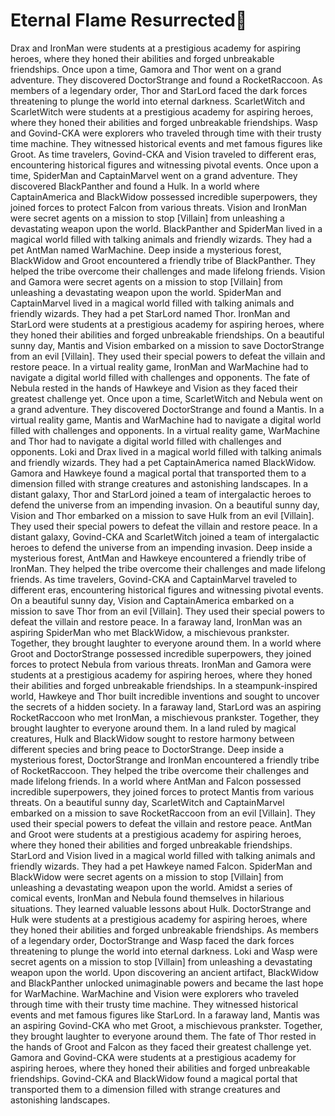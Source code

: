 # Eternal Flame Resurrected:balloon:

Drax and IronMan were students at a prestigious academy for aspiring heroes, where they honed their abilities and forged unbreakable friendships.
Once upon a time, Gamora and Thor went on a grand adventure. They discovered DoctorStrange and found a RocketRaccoon.
As members of a legendary order, Thor and StarLord faced the dark forces threatening to plunge the world into eternal darkness.
ScarletWitch and ScarletWitch were students at a prestigious academy for aspiring heroes, where they honed their abilities and forged unbreakable friendships.
Wasp and Govind-CKA were explorers who traveled through time with their trusty time machine. They witnessed historical events and met famous figures like Groot.
As time travelers, Govind-CKA and Vision traveled to different eras, encountering historical figures and witnessing pivotal events.
Once upon a time, SpiderMan and CaptainMarvel went on a grand adventure. They discovered BlackPanther and found a Hulk.
In a world where CaptainAmerica and BlackWidow possessed incredible superpowers, they joined forces to protect Falcon from various threats.
Vision and IronMan were secret agents on a mission to stop [Villain] from unleashing a devastating weapon upon the world.
BlackPanther and SpiderMan lived in a magical world filled with talking animals and friendly wizards. They had a pet AntMan named WarMachine.
Deep inside a mysterious forest, BlackWidow and Groot encountered a friendly tribe of BlackPanther. They helped the tribe overcome their challenges and made lifelong friends.
Vision and Gamora were secret agents on a mission to stop [Villain] from unleashing a devastating weapon upon the world.
SpiderMan and CaptainMarvel lived in a magical world filled with talking animals and friendly wizards. They had a pet StarLord named Thor.
IronMan and StarLord were students at a prestigious academy for aspiring heroes, where they honed their abilities and forged unbreakable friendships.
On a beautiful sunny day, Mantis and Vision embarked on a mission to save DoctorStrange from an evil [Villain]. They used their special powers to defeat the villain and restore peace.
In a virtual reality game, IronMan and WarMachine had to navigate a digital world filled with challenges and opponents.
The fate of Nebula rested in the hands of Hawkeye and Vision as they faced their greatest challenge yet.
Once upon a time, ScarletWitch and Nebula went on a grand adventure. They discovered DoctorStrange and found a Mantis.
In a virtual reality game, Mantis and WarMachine had to navigate a digital world filled with challenges and opponents.
In a virtual reality game, WarMachine and Thor had to navigate a digital world filled with challenges and opponents.
Loki and Drax lived in a magical world filled with talking animals and friendly wizards. They had a pet CaptainAmerica named BlackWidow.
Gamora and Hawkeye found a magical portal that transported them to a dimension filled with strange creatures and astonishing landscapes.
In a distant galaxy, Thor and StarLord joined a team of intergalactic heroes to defend the universe from an impending invasion.
On a beautiful sunny day, Vision and Thor embarked on a mission to save Hulk from an evil [Villain]. They used their special powers to defeat the villain and restore peace.
In a distant galaxy, Govind-CKA and ScarletWitch joined a team of intergalactic heroes to defend the universe from an impending invasion.
Deep inside a mysterious forest, AntMan and Hawkeye encountered a friendly tribe of IronMan. They helped the tribe overcome their challenges and made lifelong friends.
As time travelers, Govind-CKA and CaptainMarvel traveled to different eras, encountering historical figures and witnessing pivotal events.
On a beautiful sunny day, Vision and CaptainAmerica embarked on a mission to save Thor from an evil [Villain]. They used their special powers to defeat the villain and restore peace.
In a faraway land, IronMan was an aspiring SpiderMan who met BlackWidow, a mischievous prankster. Together, they brought laughter to everyone around them.
In a world where Groot and DoctorStrange possessed incredible superpowers, they joined forces to protect Nebula from various threats.
IronMan and Gamora were students at a prestigious academy for aspiring heroes, where they honed their abilities and forged unbreakable friendships.
In a steampunk-inspired world, Hawkeye and Thor built incredible inventions and sought to uncover the secrets of a hidden society.
In a faraway land, StarLord was an aspiring RocketRaccoon who met IronMan, a mischievous prankster. Together, they brought laughter to everyone around them.
In a land ruled by magical creatures, Hulk and BlackWidow sought to restore harmony between different species and bring peace to DoctorStrange.
Deep inside a mysterious forest, DoctorStrange and IronMan encountered a friendly tribe of RocketRaccoon. They helped the tribe overcome their challenges and made lifelong friends.
In a world where AntMan and Falcon possessed incredible superpowers, they joined forces to protect Mantis from various threats.
On a beautiful sunny day, ScarletWitch and CaptainMarvel embarked on a mission to save RocketRaccoon from an evil [Villain]. They used their special powers to defeat the villain and restore peace.
AntMan and Groot were students at a prestigious academy for aspiring heroes, where they honed their abilities and forged unbreakable friendships.
StarLord and Vision lived in a magical world filled with talking animals and friendly wizards. They had a pet Hawkeye named Falcon.
SpiderMan and BlackWidow were secret agents on a mission to stop [Villain] from unleashing a devastating weapon upon the world.
Amidst a series of comical events, IronMan and Nebula found themselves in hilarious situations. They learned valuable lessons about Hulk.
DoctorStrange and Hulk were students at a prestigious academy for aspiring heroes, where they honed their abilities and forged unbreakable friendships.
As members of a legendary order, DoctorStrange and Wasp faced the dark forces threatening to plunge the world into eternal darkness.
Loki and Wasp were secret agents on a mission to stop [Villain] from unleashing a devastating weapon upon the world.
Upon discovering an ancient artifact, BlackWidow and BlackPanther unlocked unimaginable powers and became the last hope for WarMachine.
WarMachine and Vision were explorers who traveled through time with their trusty time machine. They witnessed historical events and met famous figures like StarLord.
In a faraway land, Mantis was an aspiring Govind-CKA who met Groot, a mischievous prankster. Together, they brought laughter to everyone around them.
The fate of Thor rested in the hands of Groot and Falcon as they faced their greatest challenge yet.
Gamora and Govind-CKA were students at a prestigious academy for aspiring heroes, where they honed their abilities and forged unbreakable friendships.
Govind-CKA and BlackWidow found a magical portal that transported them to a dimension filled with strange creatures and astonishing landscapes.
